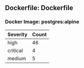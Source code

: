## Dockerfile: Dockerfile

### Docker Image: postgres:alpine
| Severity | Count |
|----------|-------|
| high | 46 |
| critical | 4 |
| medium | 5 |